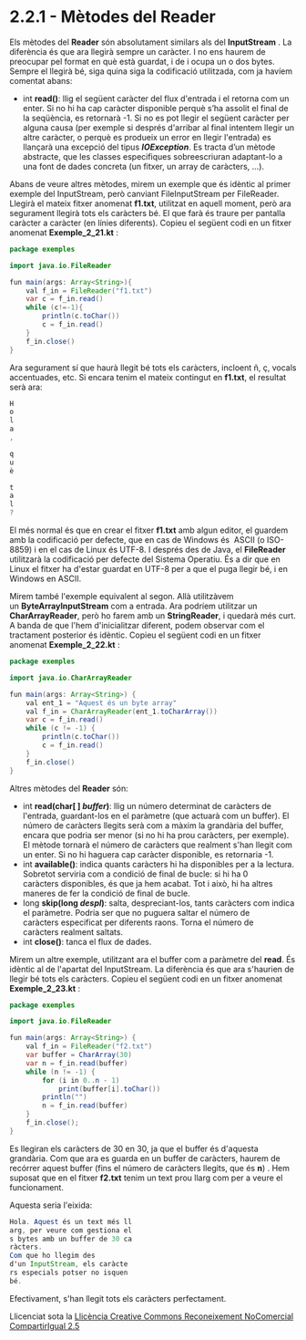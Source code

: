# <a name="main"></a>**2.2.1 - Mètodes del Reader**
Els mètodes del **Reader** són absolutament similars als del **InputStream** . La diferència és que ara llegirà sempre un caràcter. I no ens haurem de preocupar pel format en què està guardat, i de i ocupa un o dos bytes. Sempre el llegirà bé, siga quina siga la codificació utilitzada, com ja havíem comentat abans:

- int **read()**: llig el següent caràcter del flux d'entrada i el retorna com un enter. Si no hi ha cap caràcter disponible perquè s’ha assolit el final de la seqüència, es retornarà -1. Si no es pot llegir el següent caràcter per alguna causa (per exemple si després d'arribar al final intentem llegir un altre caràcter, o perquè es produeix un error en llegir l'entrada) es llançarà una excepció del tipus ***IOException***. Es tracta d’un mètode abstracte, que les classes especifiques sobreescriuran adaptant-lo a una font de dades concreta (un fitxer, un array de caràcters, ...).

Abans de veure altres mètodes, mirem un exemple que és idèntic al primer exemple del InputStream, però canviant FileInputStream per FileReader. Llegirà el mateix fitxer anomenat **f1.txt**, utilitzat en aquell moment, però ara segurament llegirà tots els caràcters bé. El que farà és traure per pantalla caràcter a caràcter (en línies diferents). Copieu el següent codi en un fitxer anomenat **Exemple_2_21.kt** :

```java
package exemples

import java.io.FileReader

fun main(args: Array<String>){
    val f_in = FileReader("f1.txt")
    var c = f_in.read()
    while (c!=-1){
        println(c.toChar())
        c = f_in.read()
    }
    f_in.close()
}
```
Ara segurament sí que haurà llegit bé tots els caràcters, incloent ñ, ç, vocals accentuades, etc. Si encara tenim el mateix contingut en **f1.txt**, el resultat serà ara:
```java
H
o
l
a
,

q
u
è

t
a
l
?
```
El més normal és que en crear el fitxer **f1.txt** amb algun editor, el guardem amb la codificació per defecte, que en cas de Windows és  ASCII (o ISO-8859) i en el cas de Linux és UTF-8. I després des de Java, el **FileReader** utilitzarà la codificació per defecte del Sistema Operatiu. És a dir que en Linux el fitxer ha d'estar guardat en UTF-8 per a que el puga llegir bé, i en Windows en ASCII.

Mirem també l'exemple equivalent al segon. Allà utilitzàvem un **ByteArrayInputStream** com a entrada. Ara podríem utilitzar un **CharArrayReader**, però ho farem amb un **StringReader**, i quedarà més curt. A banda de que l'hem d'inicialitzar diferent, podem observar com el tractament posterior és idèntic. Copieu el següent codi en un fitxer anomenat **Exemple_2_22.kt** :
```java
package exemples

import java.io.CharArrayReader

fun main(args: Array<String>) {
    val ent_1 = "Aquest és un byte array"
    val f_in = CharArrayReader(ent_1.toCharArray())
    var c = f_in.read()
    while (c != -1) {
        println(c.toChar())
        c = f_in.read()
    }
    f_in.close()
}
```
Altres mètodes del **Reader** són:

- int **read(char[ ] *buffer*)**: llig un número determinat de caràcters de l'entrada, guardant-los en el paràmetre (que actuarà com un buffer). El número de caràcters llegits serà com a màxim la grandària del buffer, encara que podria ser menor (si no hi ha prou caràcters, per exemple). El mètode tornarà el número de caràcters que realment s'han llegit com un enter. Si no hi haguera cap caràcter disponible, es retornaria -1.
- int **available()**: indica quants caràcters hi ha disponibles per a la lectura. Sobretot serviria com a condició de final de bucle: si hi ha 0 caràcters disponibles, és que ja hem acabat. Tot i això, hi ha altres maneres de fer la condició de final de bucle.
- long **skip(long *despl*)**: salta, despreciant-los, tants caràcters com indica el paràmetre. Podria ser que no puguera saltar el número de caràcters especificat per diferents raons. Torna el número de caràcters realment saltats.
- int **close()**: tanca el flux de dades.

Mirem un altre exemple, utilitzant ara el buffer com a paràmetre del **read**. És idèntic al de l'apartat del InputStream. La diferència és que ara s'haurien de llegir bé tots els caràcters. Copieu el següent codi en un fitxer anomenat **Exemple_2_23.kt** :
```java
package exemples

import java.io.FileReader

fun main(args: Array<String>) {
    val f_in = FileReader("f2.txt")
    var buffer = CharArray(30)
    var n = f_in.read(buffer)
    while (n != -1) {
        for (i in 0..n - 1)
            print(buffer[i].toChar())
        println("")
        n = f_in.read(buffer)
    }
    f_in.close();
}
```
Es llegiran els caràcters de 30 en 30, ja que el buffer és d'aquesta grandària. Com que ara es guarda en un buffer de caràcters, haurem de recórrer aquest buffer (fins el número de caràcters llegits, que és **n**) . Hem suposat que en el fitxer **f2.txt** tenim un text prou llarg com per a veure el funcionament.

Aquesta seria l'eixida:

```java
Hola. Aquest és un text més ll
arg, per veure com gestiona el
s bytes amb un buffer de 30 ca
ràcters.
Com que ho llegim des
d'un InputStream, els caràcte
rs especials potser no isquen 
bé.
```
Efectivament, s'han llegit tots els caràcters perfectament.



Llicenciat sota la [Llicència Creative Commons Reconeixement NoComercial CompartirIgual 2.5](http://creativecommons.org/licenses/by-nc-sa/2.5/)
